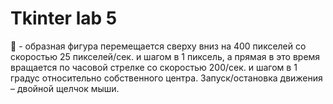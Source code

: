 # Tkinter lab 5
 - образная фигура перемещается сверху вниз на 400 пикселей со скоростью 25 пикселей/сек. и шагом в 1 пиксель, а прямая в это время вращается по часовой стрелке со скоростью 200/сек. и шагом в 1 градус относительно собственного центра. Запуск/остановка движения – двойной щелчок мыши.
